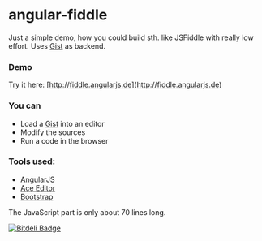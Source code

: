 angular-fiddle
==============

Just a simple demo, how you could build sth. like JSFiddle with really low effort. Uses  [Gist](https://gist.github.com) as backend.

### Demo

Try it here: [http://fiddle.angularjs.de](http://fiddle.angularjs.de)

### You can

* Load a [Gist](https://gist.github.com) into an editor
* Modify the sources
* Run a code in the browser

### Tools used:

* [AngularJS](http://angularjs.org)
* [Ace Editor](http://ace.c9.io)
* [Bootstrap](http://getbootstrap.com/)

The JavaScript part is only about 70 lines long.



[![Bitdeli Badge](https://d2weczhvl823v0.cloudfront.net/angularjs-de/angular-fiddle/trend.png)](https://bitdeli.com/free "Bitdeli Badge")
